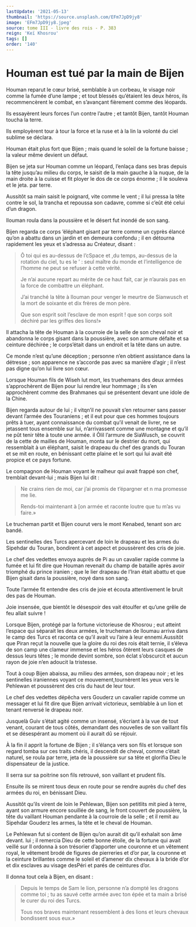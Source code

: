 ```yaml
---
lastUpdate: '2021-05-13'
thumbnail: 'https://source.unsplash.com/EFm7JpD9jy8'
image: 'EFm7JpD9jy8.jpeg'
source: tome III - livre des rois - P. 383
reign: 'Keï Khosrou'
tags: []
order: '140'
---
```


# Houman est tué par la main de Bijen

Houman reparut le cœur brisé, semblable à un corbeau, le visage noir comme la fumée d’une lampe ; et tout blessés qu’étaient les deux héros, ils recommencèrent le combat, en s’avançant fièrement comme des léopards.

Ils essayèrent leurs forces l’un contre l’autre ; et tantôt Bijen, tantôt Houman toucha la terre.

Ils employèrent tour à tour la force et la ruse et à la lin la volonté du ciel sublime se déclara.

Houman était plus fort que Bijen ; mais quand le soleil de la fortune baisse ; la valeur même devient un défaut.

Bijen se jeta sur Houman comme un léopard, l’enlaça dans ses bras depuis la tête jusqu’au milieu du corps, le saisit de la main gauche à la nuque, de la main droite à la cuisse et fit ployer le dos de ce corps énorme ; il le souleva et le jeta. par terre.

Aussitôt sa main saisit le poignard, vite comme le vent ; il lui pressa la tête contre le sol, la trancha et repoussa son cadavre, comme si c’eût été celui d’un dragon.

Ilouman roula dans la poussière et le désert fut inondé de son sang.

Bijen regarda ce corps ’éléphant gisant par terre comme un cyprès élancé qu’on a abattu dans un jardin et en demeura confondu ; il en détourna rapidement les yeux et s’adressa au Créateur, disant :

> Ô toi qui es au-dessus de l’cSpace et ,du temps, au-dessus de la rotation du ciel, tu es le
’ : seul maître du monde et l’intelligence de l’homme ne peut se refuser à cette vérité.
>
> Je n’ai aucune repart au mérite de ce haut fait, car je n’aurais pas en la force de combattre un éléphant.
>
> J’ai tranché la tête à Ilouman pour venger le meurtre de Sianwusch et la mort de soixante et dix frères de mon père.
>
> Que son esprit soit l’esclave de mon esprit !
que son corps soit déchiré par les griffes des lions!»

Il attacha la tête de Houman à la courroie de la selle de son cheval noir et abandonna le corps gisant dans la poussière, avec son armure défaite et sa ceinture déchirée ; le corps’était dans un endroit et la tête dans un autre.

Ce monde n’est qu’une déception ; personne n’en obtient assistance dans la détresse ; son apparence ne s’accorde pas avec sa manière d’agir ; il n’est pas digne qu’on lui livre son cœur.

Lorsque Houman fils de Wiseh lut mort, les truehemans des deux armées s’approchèrent de Bijen pour lui rendre leur hommage ; ils s’en approchèrent comme des Brahmanes qui se présentent devant une idole de la Chine.

Bijen regarda autour de lui ; il vitqn’il ne pouvait s’en retourner sans passer devant l’armée des Touraniens ; et il eut pour que ces hommes toujours prêts à tuer, ayant connaissance du combat qu’il venait de livrer, ne se jetassent tous ensemble sur lui, n’arrivassent comme une montagne et qu’il ne pût tenir tête à toute une armée. il Ôlil l’armure de SiaWusch, se couvrit de la cette de mailles de Houman, monta sur le destrier du mort, qui ressemblait à un éléphant, saisit le drapeau du chef des grands du Touran et se mit en route, en bénissant cette plaine et le sort qui lui avait été propice et ce pays fortune.

Le compagnon de Houman voyant le malheur qui avait frappé son chef, tremblait devant-lui ; mais Bijen lui dit :

> Ne crains rien de moi, car j’ai promis de t’épargner et n ma promesse me lie.
>
> Rends-toi maintenant à [on armée et raconte loutre que tu m’as vu faire.»

Le trucheman partit et Bijen courut vers le mont Kenabed, tenant son arc bandé.

Les sentinelles des Turcs apercevant de loin le drapeau et les armes du Sipehdar du Touran, bondirent à cet aspect et poussèrent des cris de joie.

Le chef des vedettes envoya auprès de Pi au un cavalier rapide comme la fumée et lui fit dire que Houman revenait du champ de bataille après avoir triomphé du prince iranien ; que le lier drapeau de l’Iran était abattu et que Bijen gisait dans la poussière, noyé dans son sang.

Toute l’armée fit entendre des cris de joie et écouta attentivement le bruit des pas de Houman.

Joie insensée, que bientôt le désespoir des vait étoulfer et qu’une grêle de feu allait suivre !

Lorsque Bijen, protégé par la fortune victorieuse de Khosrou ; eut atteint l’espace qui séparait les deux armées, le trucheman de lloumau arriva dans le camp des Turcs et raconta ce qu’il avait vu l’aire à leur ennemi.Aussitôt que Piran reçut la nouvelle que la gloire du roi des rois était ternie, il s’éleva de son camp une clameur immense et les héros ôtèrent leurs casques de dessus leurs têtes ; le monde devint sombre, son éclat s’obscurcit et aucun rayon de joie n’en adoucit la tristesse.

Tout à coup Bijen abaissa, au milieu des armées, son drapeau noir ; et les sentinelles iraniennes voyant ce mouvement,tournèrent les yeux vers le Pehlewan et poussèrent des cris du haut de leur tour.

Le chef des vedettes dépêcha vers Gouderz un cavalier rapide comme un messager et lui fit dire que Bijen arrivait victorieux, semblable à un lion et tenant renversé le drapeau noir.

Jusquelà Guiv s’était agité comme un insensé, s’écriant à la vue de tout venant, courant de tous côtés, demandant des nouvelles de son vaillant fils et se désespérant au moment où il aurait dû se réjouir.

À la fin il apprit la fortune de Bijen ; il s’élança vers son fils et lorsque son regard tomba sur ces traits chéris, il descendit de cheval, comme c’était naturel, se roula par terre, jeta de la poussière sur sa tête et glorifia Dieu le dispensateur de la justice.

Il serra sur sa poitrine son fils retrouvé, son vaillant et prudent fils.

Ensuite ils se mirent tous deux en route pour se rendre auprès du chef des armées du roi, en bénissant Dieu.

Aussitôt qu’ils virent de loin le Pehlewan, Bijen son petitlits mit pied à terre, ayant son armure encore souillée de sang, le front couvert de poussière, la tête du vaillant Houman pendante à la courroie de la selle ; et il remit au Sipehdar Gouderz les armes, la tête et le cheval de Houman.

Le Pehlewan fut si content de Bijen qu’on aurait dit qu’il exhalait son âme devant. lui ; il remercia Dieu de cette bonne étoile, de la fortune qui avait veillé sur Il ordonna à son trésorier d’apporter une couronne et un vêtement royal, le vêtement brodé de figures de pierreries et d’or par, la couronne et la ceinture brillantes comme le soleil et d’amener dix chevaux à la bride d’or et dix esclaves au visage desPéri et parés de ceintures d’or.

Il donna tout cela à Bijen, en disant :

> Depuis le temps de Sam le lion, personne n’a dompté les dragons comme toi ; tu as sauvé cette armée avec ton épée et ta main a brisé le curer du roi des Turcs.
>
> Tous nos braves maintenant ressemblent à des lions et leurs chevaux bondissent sous eux.»
